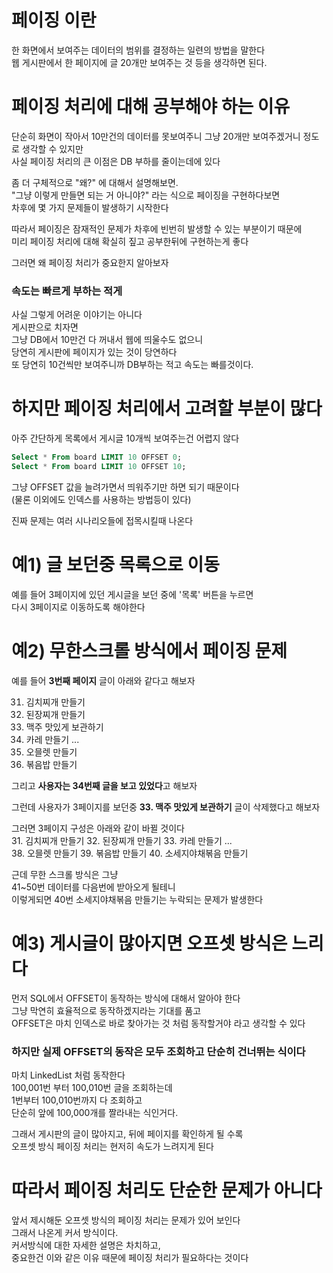 # 페이징 이란
한 화면에서 보여주는 데이터의 범위를 결정하는 일련의 방법을 말한다  
웹 게시판에서 한 페이지에 글 20개만 보여주는 것 등을 생각하면 된다.  
  
# 페이징 처리에 대해 공부해야 하는 이유
단순히 화면이 작아서 10만건의 데이터를 못보여주니 그냥 20개만 보여주겠거니 정도로 생각할 수 있지만  
사실 페이징 처리의 큰 이점은 DB 부하를 줄이는데에 있다  
  
좀 더 구체적으로 "왜?" 에 대해서 설명해보면.    
"그냥 이렇게 만들면 되는 거 아니야?" 라는 식으로 페이징을 구현하다보면  
차후에 몇 가지 문제들이 발생하기 시작한다    
  
따라서 페이징은 잠재적인 문제가 차후에 빈번히 발생할 수 있는 부분이기 때문에    
미리 페이징 처리에 대해 확실히 짚고 공부한뒤에 구현하는게 좋다    
  
그러면 왜 페이징 처리가 중요한지 알아보자  
  
### 속도는 빠르게 부하는 적게
사실 그렇게 어려운 이야기는 아니다  
게시판으로 치자면  
그냥 DB에서 10만건 다 꺼내서 웹에 띄울수도 없으니   
당연히 게시판에 페이지가 있는 것이 당연하다  
또 당연히 10건씩만 보여주니까 DB부하는 적고 속도는 빠를것이다.  
  
# 하지만 페이징 처리에서 고려할 부분이 많다  
아주 간단하게 목록에서 게시글 10개씩 보여주는건 어렵지 않다
```SQL
Select * From board LIMIT 10 OFFSET 0;
Select * From board LIMIT 10 OFFSET 10;
```
그냥 OFFSET 값을 늘려가면서 띄워주기만 하면 되기 때문이다  
(물론 이외에도 인덱스를 사용하는 방법등이 있다)  
  
진짜 문제는 여러 시나리오들에 접목시킬때 나온다  
  
# 예1) 글 보던중 목록으로 이동  
예를 들어 3페이지에 있던 게시글을 보던 중에 '목록' 버튼을 누르면  
다시 3페이지로 이동하도록 해야한다  
  
# 예2) 무한스크롤 방식에서 페이징 문제
예를 들어 **3번째 페이지** 글이 아래와 같다고 해보자
  
31. 김치찌개 만들기
32. 된장찌개 만들기
33. 맥주 맛있게 보관하기 
34. 카레 만들기
...
39. 오믈렛 만들기
40. 볶음밥 만들기
  
그리고 **사용자는 34번째 글을 보고 있었다**고 해보자  
  
  
그런데 사용자가 3페이지를 보던중 **33. 맥주 맛있게 보관하기** 글이 삭제했다고 해보자
  
그러면 3페이지 구성은 아래와 같이 바뀔 것이다    
31. 김치찌개 만들기
32. 된장찌개 만들기
33. 카레 만들기
...  
38. 오믈렛 만들기
39. 볶음밥 만들기
40. 소세지야채볶음 만들기  
  
근데 무한 스크롤 방식은 그냥  
41~50번 데이터를 다음번에 받아오게 될테니  
이렇게되면 40번 소세지야채볶음 만들기는 누락되는 문제가 발생한다  
  
# 예3) 게시글이 많아지면 오프셋 방식은 느리다  
먼저 SQL에서 OFFSET이 동작하는 방식에 대해서 알아야 한다  
그냥 막연히 효율적으로 동작하겠지라는 기대를 품고  
OFFSET은 마치 인덱스로 바로 찾아가는 것 처럼 동작할거야 라고 생각할 수 있다  

### 하지만 실제 OFFSET의 동작은 모두 조회하고 단순히 건너뛰는 식이다  
마치 LinkedList 처럼 동작한다  
100,001번 부터 100,010번 글을 조회하는데  
1번부터 100,010번까지 다 조회하고  
단순히 앞에 100,000개를 짤라내는 식인거다.  
  
그래서 게시판의 글이 많아지고, 뒤에 페이지를 확인하게 될 수록  
오프셋 방식 페이징 처리는 현저히 속도가 느려지게 된다  
  
  
# 따라서 페이징 처리도 단순한 문제가 아니다  
앞서 제시해둔 오프셋 방식의 페이징 처리는 문제가 있어 보인다  
그래서 나온게 커서 방식이다.  
커서방식에 대한 자세한 설명은 차치하고,   
중요한건 이와 같은 이유 때문에 페이징 처리가 필요하다는 것이다  
